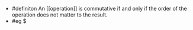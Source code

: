 - #definiton An [[operation]] is commutative if and only if the order of the operation does not matter to the result.
- #eg $